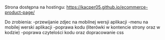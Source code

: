 Strona dostępna na hostingu: https://kacper05.github.io/ecommerce-product-page/

Do zrobienia:
  -przewijanie zdjec na mobilnej wersji aplikacji
  -menu na mobilej werski aplikacji
  -poprawa kodu (literówki w kontencie strony oraz w kodzie)
  -poprawa czytelości kodu oraz dopracowanie css
  
